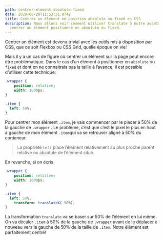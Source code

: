 ```yaml
---
path: centrer-element-absolute-fixed
date: 2020-06-29T11:53:51.074Z
title: Centrer un élément en position absolute ou fixed en CSS
description: Nous allons voir comment utiliser translate à notre avantage pour
  centrer un élément positionné en absolute ou fixed.
---
```

Centrer un élément est devenu trivial avec les outils mis à disposition par CSS, que ce soit Flexbox ou CSS Grid, quelle époque on vie!

Mais il y a un cas de figure où centrer un élément sur la page peut encore être problématique. Dans le cas d’un élément à positionner en `absolute` ou `fixed` et dont on ne connaitrais pas la taille à l’avance, il est possible d’utiliser cette technique:

```css
.wrapper {
	position: relative;
	width: 1000px;
}

.item {
  left: 50%;
}
```

Pour centrer mon élément `.item`, je vais commencer par le placer à 50% de la gauche de `.wrapper` . Le problème, c’est que c’est le pixel le plus en haut à gauche de mon élément `.item`qui va se retrouver aligné à 50% du conteneur.

> La propriété `left` place l’élément relativement au plus proche parent relative ou absolute de l’élément ciblé.   

En revanche, si on écris

```css
.wrapper {
	position: relative;
	width: 1000px;
}

.item {
  left: 50%;
	transform: translateX(-50%);
}
```

La transformation `translate` va se baser sur 50% de l’élément en lui même. On va décaler `.item`  à 50% de la gauche de `.wrapper` avant de le déplacer à nouveau vers la gauche de 50% de la taille de `.item`.  Notre élément est parfaitement centré!